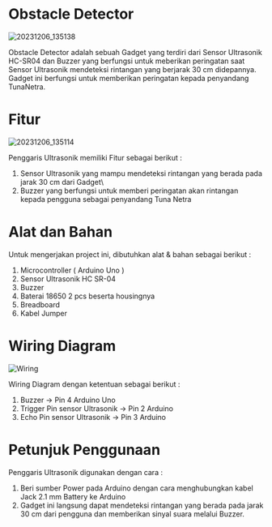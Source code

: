 # Obstacle Detector

![20231206_135138](https://github.com/adioperwira/ObstacleDetector/assets/147690354/f7728eb5-a93b-400b-97ae-d0061eba821c)


Obstacle Detector adalah sebuah Gadget yang terdiri dari Sensor Ultrasonik HC-SR04 dan Buzzer yang berfungsi untuk meberikan peringatan saat Sensor Ultrasonik mendeteksi rintangan yang berjarak 30 cm didepannya. Gadget ini berfungsi untuk memberikan peringatan kepada penyandang TunaNetra.

# Fitur

![20231206_135114](https://github.com/adioperwira/ObstacleDetector/assets/147690354/ad99e2e8-6429-468a-a01b-96ff876ff49c)


Penggaris Ultrasonik memiliki Fitur sebagai berikut :
1. Sensor Ultrasonik yang mampu mendeteksi rintangan yang berada pada jarak 30 cm dari Gadget\
2. Buzzer yang berfungsi untuk memberi peringatan akan rintangan kepada pengguna sebagai penyandang Tuna Netra

# Alat dan Bahan

Untuk mengerjakan project ini, dibutuhkan alat & bahan sebagai berikut :
1. Microcontroller ( Arduino Uno )
2. Sensor Ultrasonik HC SR-04
3. Buzzer
4. Baterai 18650 2 pcs beserta housingnya
5. Breadboard
6. Kabel Jumper

# Wiring Diagram

![Wiring](https://github.com/adioperwira/ObstacleDetector/assets/147690354/7d14cd8b-6e19-48c9-b482-c7726589214b)


Wiring Diagram dengan ketentuan sebagai berikut :

1. Buzzer -> Pin 4 Arduino Uno
2. Trigger Pin sensor Ultrasonik -> Pin 2 Arduino
3. Echo Pin sensor Ultrasonik -> Pin 3 Arduino

# Petunjuk Penggunaan

Penggaris Ultrasonik digunakan dengan cara :
1. Beri sumber Power pada Arduino dengan cara menghubungkan kabel Jack 2.1 mm Battery ke Arduino
2. Gadget ini langsung dapat mendeteksi rintangan yang berada pada jarak 30 cm dari pengguna dan memberikan sinyal suara melalui Buzzer.
